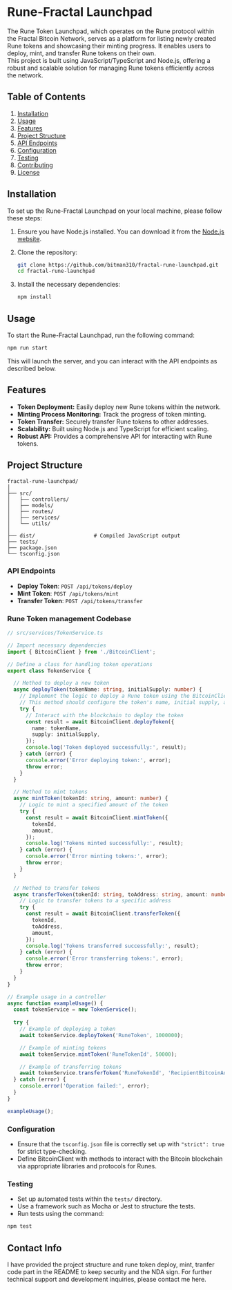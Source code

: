 # Rune-Fractal Launchpad

The Rune Token Launchpad, which operates on the Rune protocol within the Fractal Bitcoin Network, serves as a platform for listing newly created Rune tokens and showcasing their minting progress. It enables users to deploy, mint, and transfer Rune tokens on their own.  
This project is built using JavaScript/TypeScript and Node.js, offering a robust and scalable solution for managing Rune tokens efficiently across the network.

## Table of Contents

1. [Installation](#installation)
2. [Usage](#usage) 
3. [Features](#features) 
4. [Project Structure](#project-structure) 
5. [API Endpoints](#api-endpoints)
6. [Configuration](#configuration)
7. [Testing](#testing) 
8. [Contributing](#contributing)
9. [License](#license)

## Installation

To set up the Rune-Fractal Launchpad on your local machine, please follow these steps:

1. Ensure you have Node.js installed. You can download it from the [Node.js website](https://nodejs.org/).

2. Clone the repository:

    ```bash
    git clone https://github.com/bitman310/fractal-rune-launchpad.git
    cd fractal-rune-launchpad
    ```

3. Install the necessary dependencies:

    ```bash
    npm install
    ```

## Usage

To start the Rune-Fractal Launchpad, run the following command:

```bash
npm run start
```

This will launch the server, and you can interact with the API endpoints as described below.

## Features

- **Token Deployment:** Easily deploy new Rune tokens within the network.
- **Minting Process Monitoring:** Track the progress of token minting.
- **Token Transfer:** Securely transfer Rune tokens to other addresses.
- **Scalability:** Built using Node.js and TypeScript for efficient scaling.
- **Robust API:** Provides a comprehensive API for interacting with Rune tokens.

## Project Structure

```plaintext
fractal-rune-launchpad/
│
├── src/
│   ├── controllers/
│   ├── models/
│   ├── routes/
│   ├── services/
│   └── utils/
│
├── dist/                   # Compiled JavaScript output
├── tests/
├── package.json
└── tsconfig.json
```

### API Endpoints

- **Deploy Token**: `POST /api/tokens/deploy`
- **Mint Token**: `POST /api/tokens/mint`
- **Transfer Token**: `POST /api/tokens/transfer`

### Rune Token management Codebase

```typescript
// src/services/TokenService.ts

// Import necessary dependencies
import { BitcoinClient } from './BitcoinClient';

// Define a class for handling token operations
export class TokenService {

  // Method to deploy a new token
  async deployToken(tokenName: string, initialSupply: number) {
    // Implement the logic to deploy a Rune token using the BitcoinClient
    // This method should configure the token's name, initial supply, and other parameters
    try {
      // Interact with the blockchain to deploy the token
      const result = await BitcoinClient.deployToken({
        name: tokenName,
        supply: initialSupply,
      });
      console.log('Token deployed successfully:', result);
    } catch (error) {
      console.error('Error deploying token:', error);
      throw error;
    }
  }

  // Method to mint tokens
  async mintToken(tokenId: string, amount: number) {
    // Logic to mint a specified amount of the token
    try {
      const result = await BitcoinClient.mintToken({
        tokenId,
        amount,
      });
      console.log('Tokens minted successfully:', result);
    } catch (error) {
      console.error('Error minting tokens:', error);
      throw error;
    }
  }

  // Method to transfer tokens
  async transferToken(tokenId: string, toAddress: string, amount: number) {
    // Logic to transfer tokens to a specific address
    try {
      const result = await BitcoinClient.transferToken({
        tokenId,
        toAddress,
        amount,
      });
      console.log('Tokens transferred successfully:', result);
    } catch (error) {
      console.error('Error transferring tokens:', error);
      throw error;
    }
  }
}

// Example usage in a controller
async function exampleUsage() {
  const tokenService = new TokenService();
  
  try {
    // Example of deploying a token
    await tokenService.deployToken('RuneToken', 1000000);

    // Example of minting tokens
    await tokenService.mintToken('RuneTokenId', 50000);

    // Example of transferring tokens
    await tokenService.transferToken('RuneTokenId', 'RecipientBitcoinAddress', 1000);
  } catch (error) {
    console.error('Operation failed:', error);
  }
}

exampleUsage();
```

### Configuration

- Ensure that the `tsconfig.json` file is correctly set up with `"strict": true` for strict type-checking.
- Define BitcoinClient with methods to interact with the Bitcoin blockchain via appropriate libraries and protocols for Runes.

### Testing

- Set up automated tests within the `tests/` directory.
- Use a framework such as Mocha or Jest to structure the tests.
- Run tests using the command: 

```bash
npm test
```

## Contact Info
I have provided the project structure and rune token deploy, mint, tranfer code part in the README to keep security and the NDA sign. For further technical support and development inquiries, please contact me here.  

